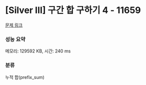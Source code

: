 # [Silver III] 구간 합 구하기 4 - 11659 

[문제 링크](https://www.acmicpc.net/problem/11659) 

### 성능 요약

메모리: 129592 KB, 시간: 240 ms

### 분류

누적 합(prefix_sum)

